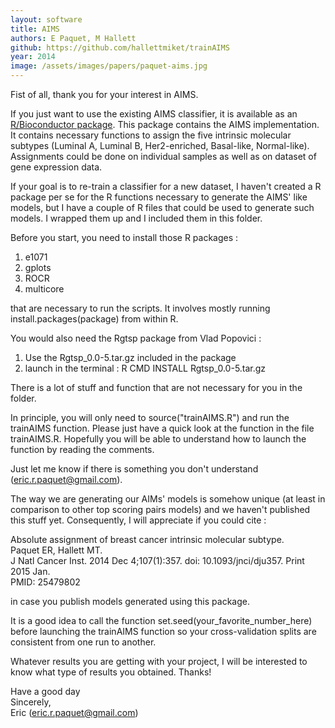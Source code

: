 ```yaml
---
layout: software
title: AIMS
authors: E Paquet, M Hallett
github: https://github.com/hallettmiket/trainAIMS
year: 2014
image: /assets/images/papers/paquet-aims.jpg 
---
```


Fist of all, thank you for your interest in AIMS. 

If you just want to use the existing AIMS classifier, it is available as an [R/Bioconductor package](https://www.bioconductor.org/packages/release/bioc/html/AIMS.html). 
This package contains the AIMS implementation. It contains necessary functions to assign the five intrinsic molecular subtypes (Luminal A, Luminal B, Her2-enriched, Basal-like, Normal-like). Assignments could be done on individual samples as well as on dataset of gene expression data.


If your goal is to re-train a classifier for a new dataset, 
I haven't created a R package per se for the R functions necessary to generate the AIMS' like models, but I have a couple of R files that could be used to generate such models. I wrapped them up and I included them in this folder.

Before you start, you need to install those R packages :

1) e1071  
2) gplots  
3) ROCR  
4) multicore  

that are necessary to run the scripts. It involves mostly running install.packages(package) from within R.

You would also need the Rgtsp package from Vlad Popovici :

1) Use the Rgtsp_0.0-5.tar.gz included in the package
2) launch in the terminal : R CMD INSTALL Rgtsp_0.0-5.tar.gz

There is a lot of stuff and function that are not necessary for you in the folder.

In principle, you will only need to source("trainAIMS.R") and run the trainAIMS function. Please just have a quick look at the function in the file trainAIMS.R. Hopefully you will be able to understand how to launch the function by reading the comments.

Just let me know if there is something you don't understand (eric.r.paquet@gmail.com).

The way we are generating our AIMs' models is somehow unique (at least in comparison to other top scoring pairs models) and we haven't published this stuff yet. Consequently, I will appreciate if you could cite :

Absolute assignment of breast cancer intrinsic molecular subtype.  
Paquet ER, Hallett MT.  
J Natl Cancer Inst. 2014 Dec 4;107(1):357. doi: 10.1093/jnci/dju357. Print 2015 Jan.  
PMID: 25479802  

in case you publish models generated using this package.

It is a good idea to call the function set.seed(your_favorite_number_here) before launching the trainAIMS function so your cross-validation splits are consistent from one run to another.

Whatever results you are getting with your project, I will be interested to know what type of results you obtained. Thanks!

Have a good day  
Sincerely,  
Eric (eric.r.paquet@gmail.com)  
